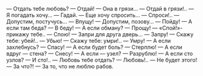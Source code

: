— Отдать тебе любовь?
— Отдай!
— Она в грязи…
— Отдай в грязи!..
— Я погадать хочу…
— Гадай.
— Еще хочу спросить…
— Спроси!..
— Допустим, постучусь…
— Впущу!
— Допустим, позову…
— Пойду!
— А если там беда?
— В беду!
— А если обману?
— Прощу!
— «Спой!»- прикажу тебе..
— Спою!
— Запри для друга дверь…
— Запру!
— Скажу тебе: убей!..
— Убью!
— Скажу тебе: умри!..
— Умру!
— А если захлебнусь?
— Спасу!
— А если будет боль?
— Стерплю!
— А если вдруг — стена?
— Снесу!
— А если — узел?
— Разрублю!
— А если сто узлов?
— И сто!..
— Любовь тебе отдать?
— Любовь!..
— Не будет этого!
— За что?!
— За то, что не люблю рабов.